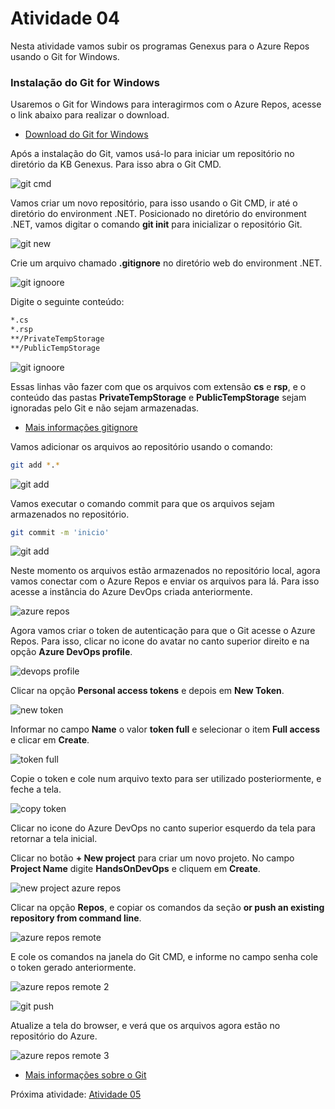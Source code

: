 # Atividade 04

Nesta atividade vamos subir os programas Genexus para o Azure Repos usando o Git for Windows.

### Instalação do Git for Windows

Usaremos o Git for Windows para interagirmos com o Azure Repos, acesse o link abaixo para realizar o download. 

- [Download do Git for Windows](https://git-scm.com/download/win)

Após a instalação do Git, vamos usá-lo para iniciar um repositório no diretório da KB Genexus. Para isso abra o Git CMD.

![git cmd](../imagens/git1.png)

Vamos criar um novo repositório, para isso usando o Git CMD, ir até o diretório do environment .NET. Posicionado no diretório do environment .NET, vamos digitar o comando **git init** para inicializar o repositório Git.

![git new](../imagens/git2.png)

Crie um arquivo chamado **.gitignore** no diretório web do environment .NET.

![git ignoore](../imagens/git4.png)

Digite o seguinte conteúdo: 

```bash
*.cs
*.rsp
**/PrivateTempStorage
**/PublicTempStorage
```

![git ignoore](../imagens/git5.png)

Essas linhas vão fazer com que os arquivos com extensão **cs** e **rsp**, e o conteúdo das pastas **PrivateTempStorage** e **PublicTempStorage** sejam ignoradas pelo Git e não sejam armazenadas.

- [Mais informações gitignore](https://git-scm.com/docs/gitignore)

Vamos adicionar os arquivos ao repositório usando o comando:

```bash
git add *.*
```

![git add](../imagens/git6.png)

Vamos executar o comando commit para que os arquivos sejam armazenados no repositório.

```bash
git commit -m 'inicio'
```

![git add](../imagens/git7.png)

Neste momento os arquivos estão armazenados no repositório local, agora vamos conectar com o Azure Repos e enviar os arquivos para lá. Para isso acesse a instância do Azure DevOps criada anteriormente.

![azure repos](../imagens/azurerepos1.png)



Agora vamos criar o token de autenticação para que o Git acesse o Azure Repos. Para isso, clicar no icone do avatar no canto superior direito e na opção **Azure DevOps profile**.

![devops profile](../imagens/token1.png)

Clicar na opção **Personal access tokens** e depois em **New Token**.

![new token](../imagens/token2.png)

Informar no campo **Name** o valor **token full** e selecionar o item **Full access** e clicar em **Create**.

![token full](../imagens/token3.png)

Copie o token e cole num arquivo texto para ser utilizado posteriormente, e feche a tela.

![copy token](../imagens/token4.png)

Clicar no icone do Azure DevOps no canto superior esquerdo da tela para retornar a tela inicial.

Clicar no botão **+ New project** para criar um novo projeto. No campo **Project Name** digite **HandsOnDevOps** e cliquem em **Create**.

![new project azure repos](../imagens/azurerepos2.png)

Clicar na opção **Repos**, e copiar os comandos da seção **or push an existing repository from command line**.

![azure repos remote](../imagens/azurerepos3.png)

E cole os comandos na janela do Git CMD, e informe no campo senha cole o token gerado anteriormente.

![azure repos remote 2](../imagens/azurerepos4.png)

![git push](../imagens/git8.png)

Atualize a tela do browser, e verá que os arquivos agora estão no repositório do Azure.

![azure repos remote 3](../imagens/azurerepos5.png)

- [Mais informações sobre o Git](https://git-scm.com/doc)

Próxima atividade: [Atividade 05](05-atividade.md)